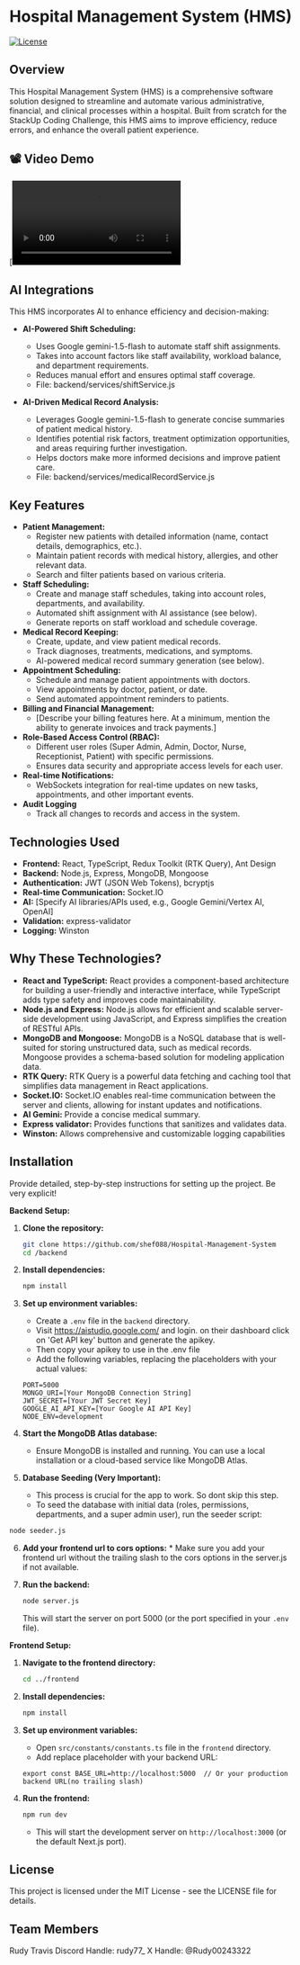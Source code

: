 # Hospital Management System (HMS)

[![License](https://img.shields.io/badge/License-MIT-yellow.svg)](https://opensource.org/licenses/MIT)

## Overview

This Hospital Management System (HMS) is a comprehensive software solution designed to streamline and automate various administrative, financial, and clinical processes within a hospital. Built from scratch for the StackUp Coding Challenge, this HMS aims to improve efficiency, reduce errors, and enhance the overall patient experience.

## 📽 Video Demo

[![Watch the demo](./Demo.mp4)
 
 
## AI Integrations

This HMS incorporates AI to enhance efficiency and decision-making:

*   **AI-Powered Shift Scheduling:**
    *   Uses Google gemini-1.5-flash to automate staff shift assignments.
    *   Takes into account factors like staff availability, workload balance, and department requirements.
    *   Reduces manual effort and ensures optimal staff coverage.
    *   File: backend/services/shiftService.js

*   **AI-Driven Medical Record Analysis:**
    *   Leverages Google gemini-1.5-flash to generate concise summaries of patient medical history.
    *   Identifies potential risk factors, treatment optimization opportunities, and areas requiring further investigation.
    *   Helps doctors make more informed decisions and improve patient care.
    *   File:  backend/services/medicalRecordService.js




## Key Features

*   **Patient Management:**
    *   Register new patients with detailed information (name, contact details, demographics, etc.).
    *   Maintain patient records with medical history, allergies, and other relevant data.
    *   Search and filter patients based on various criteria.
*   **Staff Scheduling:**
    *   Create and manage staff schedules, taking into account roles, departments, and availability.
    *   Automated shift assignment with AI assistance (see below).
    *   Generate reports on staff workload and schedule coverage.
*   **Medical Record Keeping:**
    *   Create, update, and view patient medical records.
    *   Track diagnoses, treatments, medications, and symptoms.
    *   AI-powered medical record summary generation (see below).
*   **Appointment Scheduling:**
    *   Schedule and manage patient appointments with doctors.
    *   View appointments by doctor, patient, or date.
    *   Send automated appointment reminders to patients.
*   **Billing and Financial Management:**
    *   [Describe your billing features here.  At a minimum, mention the ability to generate invoices and track payments.]
*   **Role-Based Access Control (RBAC):**
    *   Different user roles (Super Admin, Admin, Doctor, Nurse, Receptionist, Patient) with specific permissions.
    *   Ensures data security and appropriate access levels for each user.
*   **Real-time Notifications:**
    *   WebSockets integration for real-time updates on new tasks, appointments, and other important events.
*   **Audit Logging**
    *   Track all changes to records and access in the system.





## Technologies Used

*   **Frontend:** React, TypeScript, Redux Toolkit (RTK Query), Ant Design
*   **Backend:** Node.js, Express, MongoDB, Mongoose
*   **Authentication:** JWT (JSON Web Tokens), bcryptjs
*   **Real-time Communication:** Socket.IO
*   **AI:** [Specify AI libraries/APIs used, e.g., Google Gemini/Vertex AI, OpenAI]
*   **Validation:** express-validator
*   **Logging:** Winston

## Why These Technologies?

*   **React and TypeScript:** React provides a component-based architecture for building a user-friendly and interactive interface, while TypeScript adds type safety and improves code maintainability.
*   **Node.js and Express:** Node.js allows for efficient and scalable server-side development using JavaScript, and Express simplifies the creation of RESTful APIs.
*   **MongoDB and Mongoose:** MongoDB is a NoSQL database that is well-suited for storing unstructured data, such as medical records. Mongoose provides a schema-based solution for modeling application data.
*   **RTK Query:** RTK Query is a powerful data fetching and caching tool that simplifies data management in React applications.
*   **Socket.IO:** Socket.IO enables real-time communication between the server and clients, allowing for instant updates and notifications.
*   **AI Gemini:** Provide a concise medical summary.
*   **Express validator:** Provides functions that sanitizes and validates data.
*   **Winston:** Allows comprehensive and customizable logging capabilities

## Installation

Provide detailed, step-by-step instructions for setting up the project. Be very explicit!

**Backend Setup:**

1.  **Clone the repository:**

    ```bash
    git clone https://github.com/shef088/Hospital-Management-System
    cd /backend
    ```

2.  **Install dependencies:**

    ```bash
    npm install
    ```

3.  **Set up environment variables:**

    *   Create a `.env` file in the `backend` directory.
    *   Visit https://aistudio.google.com/  and login. on their dashboard click on 'Get API key' button and generate the apikey. 
    *  Then copy your apikey to use in the .env file
    *  Add the following variables, replacing the placeholders with your actual values: 
  

    ```
    PORT=5000
    MONGO_URI=[Your MongoDB Connection String]
    JWT_SECRET=[Your JWT Secret Key]
    GOOGLE_AI_API_KEY=[Your Google AI API Key]
    NODE_ENV=development
    ```

4.  **Start the MongoDB Atlas database:**

    *   Ensure MongoDB is installed and running. You can use a local installation or a cloud-based service like MongoDB Atlas.

5. **Database Seeding (Very Important):**
    * This process is crucial for the app to work. So dont skip this step.
    * To seed the database with initial data (roles, permissions, departments, and a super admin user), run the seeder script:

```bash
node seeder.js
```

6.   **Add your frontend url to cors options:**
    * Make sure you add your frontend url without the trailing slash to the cors options in the server.js if not available.

7.  **Run the backend:**

    ```bash
    node server.js
    ```

    This will start the server on port 5000 (or the port specified in your `.env` file).

**Frontend Setup:**

1.  **Navigate to the frontend directory:**

    ```bash
    cd ../frontend
    ```

2.  **Install dependencies:**

    ```bash
    npm install
    ```

3.  **Set up environment variables:**

    *   Open `src/constants/constants.ts` file in the `frontend` directory.
    *   Add replace placeholder with your backend URL:

    ```
    export const BASE_URL=http://localhost:5000  // Or your production backend URL(no trailing slash)
    ```

4.  **Run the frontend:**

    ```bash
    npm run dev
    ```

    * This will start the development server on `http://localhost:3000` (or the default Next.js port).


 

## License
This project is licensed under the MIT License - see the LICENSE file for details.

## Team Members
Rudy Travis 
Discord Handle: rudy77_
X Handle:  @Rudy00243322
 
